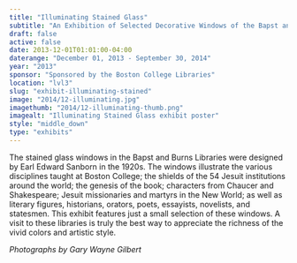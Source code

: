 ```yaml
---
title: "Illuminating Stained Glass"
subtitle: "An Exhibition of Selected Decorative Windows of the Bapst and Burns Libraries"
draft: false
active: false
date: 2013-12-01T01:01:00-04:00
daterange: "December 01, 2013 - September 30, 2014"
year: "2013"
sponsor: "Sponsored by the Boston College Libraries"
location: "lvl3"
slug: "exhibit-illuminating-stained"
image: "2014/12-illuminating.jpg"
imagethumb: "2014/12-illuminating-thumb.png"
imagealt: "Illuminating Stained Glass exhibit poster"
style: "middle_down"
type: "exhibits"
---
```


The stained glass windows in the Bapst and Burns Libraries were designed by Earl Edward Sanborn in the 1920s.  The windows illustrate the various disciplines taught at Boston College; the shields of the 54 Jesuit institutions around the world; the genesis of the book; characters from Chaucer and Shakespeare; Jesuit missionaries and martyrs in the New World;  as well as literary figures, historians, orators, poets, essayists, novelists, and statesmen.  This exhibit features just a small selection of these windows.  A visit to these libraries is truly the best way to appreciate the richness of the vivid colors and artistic style.

<em>Photographs by Gary Wayne Gilbert</em>

<!--

Active:
    Yes (will appear on Exhibit's homepage)
    No (will not appear on Exhibit's homepage, but will appear in archives)

Gallery locations: 
    Burns Library (burns)
    Theology and Ministry Library (tml)
    O'Neill Level One (lvl1)
    O'Neill Level Three (lvl3)
    O'Neill Reading Room (reading)
    O'Neill Reading Room Back Wall (backwall)
    O'Neill Lobby (lobby)
    History Dept, Stokes Hall (stokes)
    Bapst Exhibits (bapsts)
    Archived Bapst Exhibits (bapstsarchive)
  
Need spaces for:

  Virtual Exhibits (virtual)
  Tip O'Neill (tiponeill)

Style:
    Poster on left, text on right (default)
    Poster on right, text on left (right)
    Poster large, centered above text (middle_top)
    Poster large, centered below text (middle_down)

Add'l images
    <img src="/theme/img/exhibits/XXXX/201X/00-XXXX.png" alt="words" class="float_left">
    <img src="/theme/img/exhibits/XXXX/201X/00-XXXX.png" alt="words" class="float_right">
    <img src="/theme/img/exhibits/XXXX/201X/00-XXXX.png" alt="words" class="center">

-->

